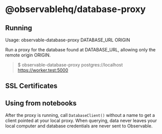 # @observablehq/database-proxy

## Running

Usage: observable-database-proxy DATABASE_URL ORIGIN

Run a proxy for the database found at DATABASE_URL, allowing only the remote
origin ORIGIN.

> $ observable-database-proxy postgres://localhost https://worker.test:5000

## SSL Certificates



## Using from notebooks

After the proxy is running, call `DatabaseClient()` without a name to get a
client pointed at your local proxy. When querying, data never leaves your
local computer and database credentials are never sent to Observable.
